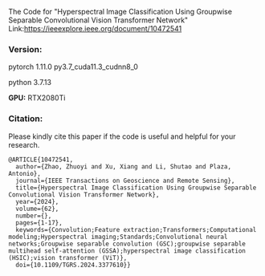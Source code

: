 
The Code for "Hyperspectral Image Classification Using Groupwise Separable Convolutional Vision Transformer Network"
Link:https://ieeexplore.ieee.org/document/10472541

### **Version:**

pytorch   1.11.0    py3.7_cuda11.3_cudnn8_0

python    3.7.13

**GPU:** RTX2080Ti

### Citation:

Please kindly cite this paper if the code is useful and helpful for your research.


```
@ARTICLE{10472541,
  author={Zhao, Zhuoyi and Xu, Xiang and Li, Shutao and Plaza, Antonio},
  journal={IEEE Transactions on Geoscience and Remote Sensing}, 
  title={Hyperspectral Image Classification Using Groupwise Separable Convolutional Vision Transformer Network}, 
  year={2024},
  volume={62},
  number={},
  pages={1-17},
  keywords={Convolution;Feature extraction;Transformers;Computational modeling;Hyperspectral imaging;Standards;Convolutional neural networks;Groupwise separable convolution (GSC);groupwise separable multihead self-attention (GSSA);hyperspectral image classification (HSIC);vision transformer (ViT)},
  doi={10.1109/TGRS.2024.3377610}}

```